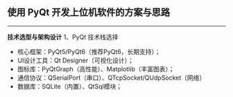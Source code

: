 ## 使用 PyQt 开发上位机软件的方案与思路
---
**技术选型与架构设计**
1、PyQt 技术栈选择
- 核心框架：PyQt5/PyQt6（推荐PyQt6，长期支持）；
- UI设计工具：Qt Designer（可视化设计）；
- 图标库：PyQtGraph（高性能）、Matplotlib（丰富图表）；
- 通信协议：QSerialPort（串口）、QTcpSocket/QUdpSocket（网络）
- 数据库：SQLite（内置）、QtSql模块；

